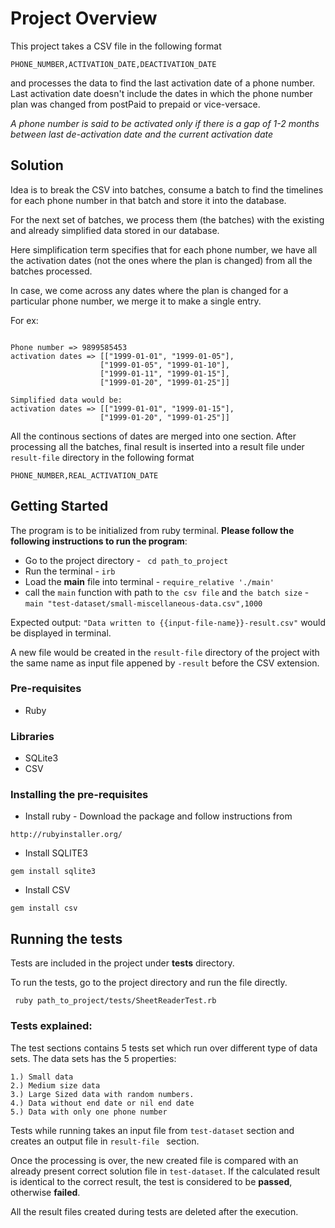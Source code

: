 # Project Overview

This project takes a CSV file in the following format

```
PHONE_NUMBER,ACTIVATION_DATE,DEACTIVATION_DATE
```
and processes the data to find the last activation date of a phone number.
Last activation date doesn't include the dates in which the phone number plan was changed from postPaid to prepaid or vice-versace.

*A phone number is said to be activated only if there is a gap of 1-2 months between last de-activation date and the current activation date*

## Solution

Idea is to break the CSV into batches, consume a batch to find the timelines for each phone number in that batch and store it into the database.

For the next set of batches, we process them (the batches) with the existing and already simplified data stored in our database.

Here simplification term specifies that for each phone number, we have all the activation dates (not the ones where the plan is changed) from all the batches processed. 

In case, we come across any dates where the plan is changed for a particular phone number, we merge it to make a single entry.

For ex: 

```

Phone number => 9899585453
activation dates => [["1999-01-01", "1999-01-05"],
					["1999-01-05", "1999-01-10"],
					["1999-01-11", "1999-01-15"],
					["1999-01-20", "1999-01-25"]]

Simplified data would be:
activation dates => [["1999-01-01", "1999-01-15"],
					["1999-01-20", "1999-01-25"]]

```

All the continous sections of dates are merged into one section. 
After processing all the batches, final result is inserted into a result file under `result-file` directory in the following format

`PHONE_NUMBER,REAL_ACTIVATION_DATE`

## Getting Started

The program is to be initialized from ruby terminal. **Please follow the following instructions to run the program**:

-	Go to the project directory - 	` cd path_to_project`
-	Run the terminal - `irb`
-	Load the **main** file into terminal - `require_relative './main'`
-	call the `main` function with path to `the csv file` and `the batch size` - `main "test-dataset/small-miscellaneous-data.csv",1000`

Expected output:
`"Data written to {{input-file-name}}-result.csv"` would be displayed in terminal.

A new file would be created in the `result-file` directory of the project with the same name as input file appened by `-result` before the CSV extension.

### Pre-requisites
-	Ruby

### Libraries
-	SQLite3
-	CSV

### Installing the pre-requisites

- Install ruby - Download the package and follow instructions from

```http://rubyinstaller.org/```

- Install SQLITE3 

```gem install sqlite3```

 - Install CSV

```gem install csv```

## Running the tests

Tests are included in the project under **tests** directory.

To run the tests, go to the project directory and run the file directly.

``` ruby path_to_project/tests/SheetReaderTest.rb```

### Tests explained:

The test sections contains 5 tests set which run over different type of data sets. The data sets has the 5 properties:

	1.) Small data
	2.) Medium size data
	3.) Large Sized data with random numbers.
	4.) Data without end date or nil end date
	5.) Data with only one phone number

Tests while running takes an input file from `test-dataset` section and creates an output file in `result-file ` section.

Once the processing is over, the new created file is compared with an already present correct solution file in `test-dataset`. 
If the calculated result is identical to the correct result, the test is considered to be **passed**, otherwise **failed**.

All the result files created during tests are deleted after the execution.